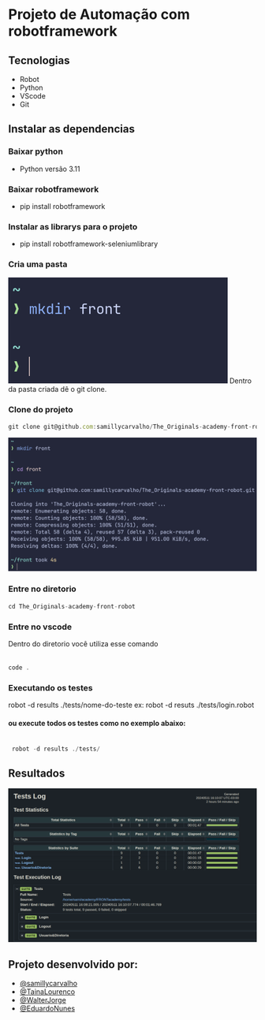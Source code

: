 <h1>Projeto de Automação com robotframework</h1>


## Tecnologias
- Robot
- Python
- VScode
- Git


 ## Instalar as dependencias

### Baixar python 

- Python versão 3.11 

### Baixar robotframework

- pip install robotframework

### Instalar as librarys para o projeto

- pip install robotframework-seleniumlibrary
### Cria uma pasta 
![alt text](image-2.png)
Dentro da pasta criada dê o git clone.

### Clone do projeto
```jsx
git clone git@github.com:samillycarvalho/The_Originals-academy-front-robot.git
```
![alt text](image-4.png)

### Entre no diretorio

```jsx
cd The_Originals-academy-front-robot
```

### Entre no vscode

Dentro do diretorio você utiliza esse comando

```jsx

code .
```

### Executando os testes

   robot -d results ./tests/nome-do-teste
  ex: robot -d resuts ./tests/login.robot

#### ou execute todos os testes como no exemplo abaixo:
```jsx

 robot -d results ./tests/
```
## Resultados
![alt text](image.png)


## Projeto desenvolvido por:
- [@samillycarvalho](https://www.linkedin.com/in/s%C3%A2milly-carvalho-444638226/)
- [@TainaLourenco](https://www.linkedin.com/in/taina-louren%C3%A7o-costa-da-silva/)
- [@WalterJorge](https://www.linkedin.com/in/walter-jorge-5079915a/)
- [@EduardoNunes](https://www.linkedin.com/in/eduardonunesdossantos/)
